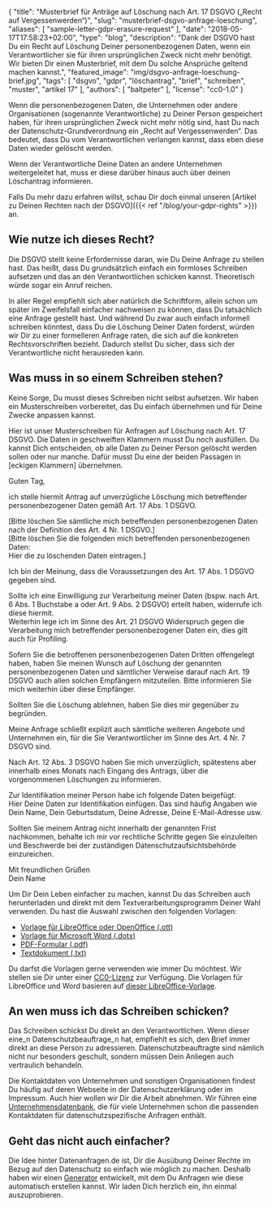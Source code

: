 {
    "title": "Musterbrief für Anträge auf Löschung nach Art. 17 DSGVO („Recht auf Vergessenwerden“)",
    "slug": "musterbrief-dsgvo-anfrage-loeschung",
    "aliases": [ "sample-letter-gdpr-erasure-request" ],
    "date": "2018-05-17T17:58:23+02:00",
	"type": "blog",
	"description": "Dank der DSGVO hast Du ein Recht auf Löschung Deiner personenbezogenen Daten, wenn ein Verantwortlicher sie für ihren ursprünglichen Zweck nicht mehr benötigt. Wir bieten Dir einen Musterbrief, mit dem Du solche Ansprüche geltend machen kannst.",
	"featured_image": "img/dsgvo-anfrage-loeschung-brief.jpg",
    "tags": [ "dsgvo", "gdpr", "löschantrag", "brief", "schreiben", "muster", "artikel 17" ],
    "authors": [ "baltpeter" ],
    "license": "cc0-1.0"
}

Wenn die personenbezogenen Daten, die Unternehmen oder andere Organisationen (sogenannte Verantwortliche) zu Deiner Person gespeichert haben, für ihren ursprünglichen Zweck nicht mehr nötig sind, hast Du nach der Datenschutz-Grundverordnung ein „Recht auf Vergessenwerden“. Das bedeutet, dass Du vom Verantwortlichen verlangen kannst, dass eben diese Daten wieder gelöscht werden.

Wenn der Verantwortliche Deine Daten an andere Unternehmen weitergeleitet hat, muss er diese darüber hinaus auch über deinen Löschantrag informieren.

Falls Du mehr dazu erfahren willst, schau Dir doch einmal unseren [Artikel zu Deinen Rechten nach der DSGVO]({{< ref "/blog/your-gdpr-rights" >}}) an.

## Wie nutze ich dieses Recht?

Die DSGVO stellt keine Erfordernisse daran, wie Du Deine Anfrage zu stellen hast. Das heißt, dass Du grundsätzlich einfach ein formloses Schreiben aufsetzen und das an den Verantwortlichen schicken kannst. Theoretisch würde sogar ein Anruf reichen.

In aller Regel empfiehlt sich aber natürlich die Schriftform, allein schon um später im Zweifelsfall einfacher nachweisen zu können, dass Du tatsächlich eine Anfrage gestellt hast. Und während Du zwar auch einfach informell schreiben könntest, dass Du die Löschung Deiner Daten forderst, würden wir Dir zu einer formelleren Anfrage raten, die sich auf die konkreten Rechtsvorschriften bezieht. Dadurch stellst Du sicher, dass sich der Verantwortliche nicht herausreden kann.

## Was muss in so einem Schreiben stehen?

Keine Sorge, Du musst dieses Schreiben nicht selbst aufsetzen. Wir haben ein Musterschreiben vorbereitet, das Du einfach übernehmen und für Deine Zwecke anpassen kannst.

Hier ist unser Musterschreiben für Anfragen auf Löschung nach Art. 17 DSGVO. Die Daten in <span class="blog-letter-fill-in">geschweiften Klammern</span> musst Du noch ausfüllen. Du kannst Dich entscheiden, ob alle Daten zu Deiner Person gelöscht werden sollen oder nur manche. Dafür musst Du eine der beiden Passagen in [eckigen Klammern] übernehmen.

<div class="blog-letter">
<p>Guten Tag,</p>

<p>ich stelle hiermit Antrag auf unverzügliche Löschung mich betreffender personenbezogener Daten gemäß Art. 17 Abs. 1 DSGVO.</p>

<p>[Bitte löschen Sie sämtliche mich betreffenden personenbezogenen Daten nach der Definition des Art. 4 Nr. 1 DSGVO.]<br>
[Bitte löschen Sie die folgenden mich betreffenden personenbezogenen Daten:<br>
<span class="blog-letter-fill-in">Hier die zu löschenden Daten eintragen.</span>]</p>

<p>Ich bin der Meinung, dass die Voraussetzungen des Art. 17 Abs. 1 DSGVO gegeben sind.</p>

<p>Sollte ich eine Einwilligung zur Verarbeitung meiner Daten (bspw. nach Art. 6 Abs. 1 Buchstabe a oder Art. 9 Abs. 2 DSGVO) erteilt haben, widerrufe ich diese hiermit.<br>
Weiterhin lege ich im Sinne des Art. 21 DSGVO Widerspruch gegen die Verarbeitung mich betreffender personenbezogener Daten ein, dies gilt auch für Profiling.</p>

<p>Sofern Sie die betroffenen personenbezogenen Daten Dritten offengelegt haben, haben Sie meinen Wunsch auf Löschung der genannten personenbezogenen Daten und sämtlicher Verweise darauf nach Art. 19 DSGVO auch allen solchen Empfängern mitzuteilen. Bitte informieren Sie mich weiterhin über diese Empfänger.</p>

<p>Sollten Sie die Löschung ablehnen, haben Sie dies mir gegenüber zu begründen.</p>

<p>Meine Anfrage schließt explizit auch sämtliche weiteren Angebote und Unternehmen ein, für die Sie Verantwortlicher im Sinne des Art. 4 Nr. 7 DSGVO sind.</p>

<p>Nach Art. 12 Abs. 3 DSGVO haben Sie mich unverzüglich, spätestens aber innerhalb eines Monats nach Eingang des Antrags, über die vorgenommenen Löschungen zu informieren.</p>

<p>Zur Identifikation meiner Person habe ich folgende Daten beigefügt:<br>
<span class="blog-letter-fill-in">Hier Deine Daten zur Identifikation einfügen. Das sind häufig Angaben wie Dein Name, Dein Geburtsdatum, Deine Adresse, Deine E-Mail-Adresse usw.</span></p>

<p>Sollten Sie meinem Antrag nicht innerhalb der genannten Frist nachkommen, behalte ich mir vor rechtliche Schritte gegen Sie einzuleiten und Beschwerde bei der zuständigen Datenschutzaufsichtsbehörde einzureichen.</p>

<p>Mit freundlichen Grüßen<br>
<span class="blog-letter-fill-in">Dein Name</span></p>
</div>

Um Dir Dein Leben einfacher zu machen, kannst Du das Schreiben auch herunterladen und direkt mit dem Textverarbeitungsprogramm Deiner Wahl verwenden. Du hast die Auswahl zwischen den folgenden Vorlagen:<!-- TODO: Host these ourselves and give them some nice buttons. -->

* [Vorlage für LibreOffice oder OpenOffice (.ott)](/downloads/musterschreiben-dsgvo-loeschung-datenanfragen.de.ott)
* [Vorlage für Microsoft Word (.dotx)](/downloads/musterschreiben-dsgvo-loeschung-datenanfragen.de.dotx)
* [PDF-Formular (.pdf)](/downloads/musterschreiben-dsgvo-loeschung-datenanfragen.de.pdf)
* [Textdokument (.txt)](/downloads/musterschreiben-dsgvo-loeschung-datenanfragen.de.txt)

Du darfst die Vorlagen gerne verwenden wie immer Du möchtest. Wir stellen sie Dir unter einer [CC0-Lizenz](https://creativecommons.org/publicdomain/zero/1.0/) zur Verfügung. Die Vorlagen für LibreOffice und Word basieren auf [dieser LibreOffice-Vorlage](https://extensions.libreoffice.org/templates/geschaeftsbrief-din-5008-2011-b-a4-ib).

## An wen muss ich das Schreiben schicken?

Das Schreiben schickst Du direkt an den Verantwortlichen. Wenn dieser eine_n Datenschutzbeauftrage_n hat, empfiehlt es sich, den Brief immer direkt an diese Person zu adressieren. Datenschutzbeauftragte sind nämlich nicht nur besonders geschult, sondern müssen Dein Anliegen auch vertraulich behandeln.

Die Kontaktdaten von Unternehmen und sonstigen Organisationen findest Du häufig auf deren Webseite in der Datenschutzerklärung oder im Impressum. Auch hier wollen wir Dir die Arbeit abnehmen. Wir führen eine [Unternehmensdatenbank](/company), die für viele Unternehmen schon die passenden Kontaktdaten für datenschutzspezifische Anfragen enthält.

## Geht das nicht auch einfacher?

Die Idee hinter Datenanfragen.de ist, Dir die Ausübung Deiner Rechte im Bezug auf den Datenschutz so einfach wie möglich zu machen. Deshalb haben wir einen [Generator](/generator) entwickelt, mit dem Du Anfragen wie diese automatisch erstellen kannst. Wir laden Dich herzlich ein, ihn einmal auszuprobieren.
